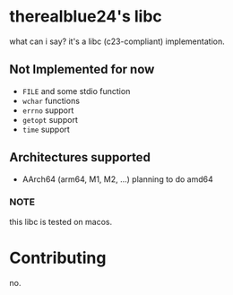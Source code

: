 # therealblue24's libc
what can i say? it's a libc (c23-compliant) implementation.

## Not Implemented for now
* `FILE` and some stdio function
* `wchar` functions
* `errno` support
* `getopt` support
* `time` support
## Architectures supported
* AArch64 (arm64, M1, M2, ...)
planning to do amd64
### NOTE
this libc is tested on macos.
# Contributing
no.
